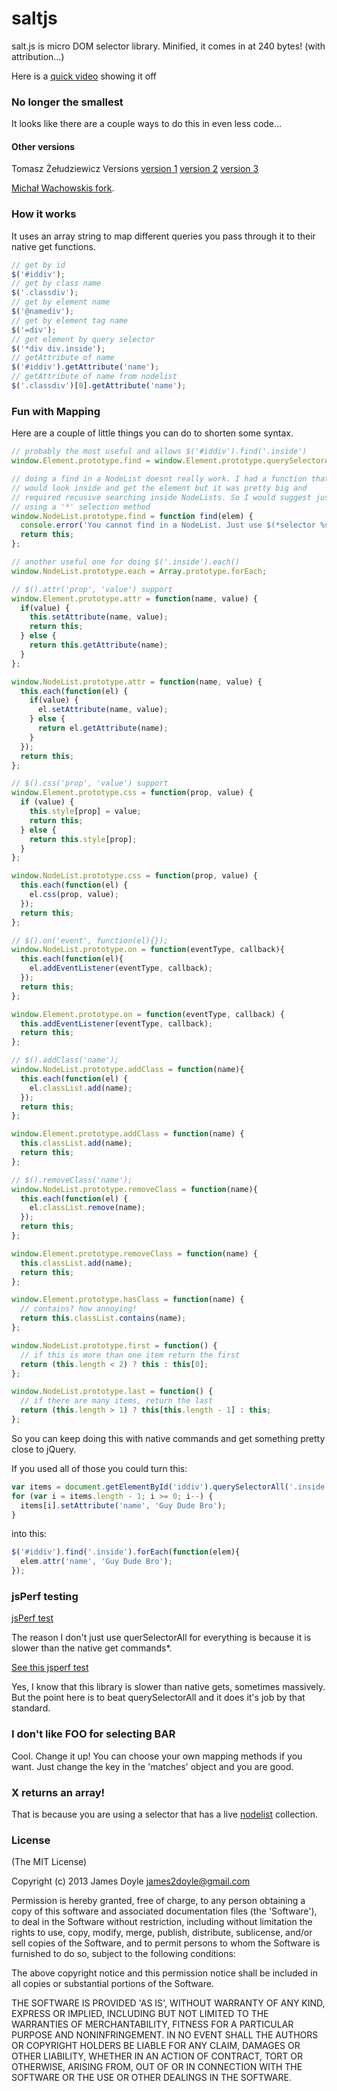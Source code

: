 saltjs
======

salt.js is micro DOM selector library. Minified, it comes in at 240 bytes! (with attribution...)

Here is a [quick video](http://youtu.be/kTA7TNpB9dg) showing it off

### No longer the smallest

It looks like there are a couple ways to do this in even less code...

#### Other versions

Tomasz Żełudziewicz Versions
[version 1](https://gist.github.com/ofca/5575581)
[version 2](https://gist.github.com/ofca/5576459)
[version 3](https://gist.github.com/ofca/5577178)

[Michał Wachowskis fork](https://gist.github.com/Potfur/5576225).

### How it works

It uses an array string to map different queries you pass through it to their native get functions.

```javascript
// get by id
$('#iddiv');
// get by class name
$('.classdiv');
// get by element name
$('@namediv');
// get by element tag name
$('=div');
// get element by query selector
$('*div div.inside');
// getAttribute of name
$('#iddiv').getAttribute('name');
// getAttribute of name from nodelist
$('.classdiv')[0].getAttribute('name');
```

### Fun with Mapping

Here are a couple of little things you can do to shorten some syntax.

```javascript
// probably the most useful and allows $('#iddiv').find('.inside')
window.Element.prototype.find = window.Element.prototype.querySelectorAll;

// doing a find in a NodeList doesnt really work. I had a function that
// would look inside and get the element but it was pretty big and
// required recusive searching inside NodeLists. So I would suggest just
// using a '*' selection method
window.NodeList.prototype.find = function find(elem) {
  console.error('You cannot find in a NodeList. Just use $(*selector %s)', elem);
  return this;
};

// another useful one for doing $('.inside').each()
window.NodeList.prototype.each = Array.prototype.forEach;

// $().attr('prop', 'value') support
window.Element.prototype.attr = function(name, value) {
  if(value) {
    this.setAttribute(name, value);
    return this;
  } else {
    return this.getAttribute(name);
  }
};

window.NodeList.prototype.attr = function(name, value) {
  this.each(function(el) {
    if(value) {
      el.setAttribute(name, value);
    } else {
      return el.getAttribute(name);
    }
  });
  return this;
};

// $().css('prop', 'value') support
window.Element.prototype.css = function(prop, value) {
  if (value) {
    this.style[prop] = value;
    return this;
  } else {
    return this.style[prop];
  }
};

window.NodeList.prototype.css = function(prop, value) {
  this.each(function(el) {
    el.css(prop, value);
  });
  return this;
};

// $().on('event', function(el){});
window.NodeList.prototype.on = function(eventType, callback){
  this.each(function(el){
    el.addEventListener(eventType, callback);
  });
  return this;
};

window.Element.prototype.on = function(eventType, callback) {
  this.addEventListener(eventType, callback);
  return this;
};

// $().addClass('name');
window.NodeList.prototype.addClass = function(name){
  this.each(function(el) {
    el.classList.add(name);
  });
  return this;
};

window.Element.prototype.addClass = function(name) {
  this.classList.add(name);
  return this;
};

// $().removeClass('name');
window.NodeList.prototype.removeClass = function(name){
  this.each(function(el) {
    el.classList.remove(name);
  });
  return this;
};

window.Element.prototype.removeClass = function(name) {
  this.classList.add(name);
  return this;
};

window.Element.prototype.hasClass = function(name) {
  // contains? how annoying!
  return this.classList.contains(name);
};

window.NodeList.prototype.first = function() {
  // if this is more than one item return the first
  return (this.length < 2) ? this : this[0];
};

window.NodeList.prototype.last = function() {
  // if there are many items, return the last
  return (this.length > 1) ? this[this.length - 1] : this;
};
```

So you can keep doing this with native commands and get something pretty close to jQuery.

If you used all of those you could turn this:

```javascript
var items = document.getElementById('iddiv').querySelectorAll('.inside');
for (var i = items.length - 1; i >= 0; i--) {
  items[i].setAttribute('name', 'Guy Dude Bro');
}
```

into this:

```javascript
$('#iddiv').find('.inside').forEach(function(elem){
  elem.attr('name', 'Guy Dude Bro');
});
```

### jsPerf testing

[jsPerf test](http://jsperf.com/micro-selector-libraries)

The reason I don't just use querSelectorAll for everything is because it is slower than the native get commands*.

[See this jsperf test](http://jsperf.com/getelementbyid-vs-queryselector/11)

Yes, I know that this library is slower than native gets, sometimes massively. But the point here is to beat querySelectorAll and it does it's job by that standard.

### I don't like FOO for selecting BAR

Cool. Change it up! You can choose your own mapping methods if you want. Just change the key in the 'matches' object and you are good.

### X returns an array!

That is because you are using a selector that has a live [nodelist](https://developer.mozilla.org/en/docs/DOM/NodeList) collection.


### License

(The MIT License)

Copyright (c) 2013 James Doyle <james2doyle@gmail.com>

Permission is hereby granted, free of charge, to any person obtaining
a copy of this software and associated documentation files (the
'Software'), to deal in the Software without restriction, including
without limitation the rights to use, copy, modify, merge, publish,
distribute, sublicense, and/or sell copies of the Software, and to
permit persons to whom the Software is furnished to do so, subject to
the following conditions:

The above copyright notice and this permission notice shall be
included in all copies or substantial portions of the Software.

THE SOFTWARE IS PROVIDED 'AS IS', WITHOUT WARRANTY OF ANY KIND,
EXPRESS OR IMPLIED, INCLUDING BUT NOT LIMITED TO THE WARRANTIES OF
MERCHANTABILITY, FITNESS FOR A PARTICULAR PURPOSE AND NONINFRINGEMENT.
IN NO EVENT SHALL THE AUTHORS OR COPYRIGHT HOLDERS BE LIABLE FOR ANY
CLAIM, DAMAGES OR OTHER LIABILITY, WHETHER IN AN ACTION OF CONTRACT,
TORT OR OTHERWISE, ARISING FROM, OUT OF OR IN CONNECTION WITH THE
SOFTWARE OR THE USE OR OTHER DEALINGS IN THE SOFTWARE.

